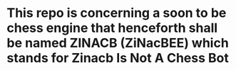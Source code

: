 # This repo is concerning a soon to be chess engine that henceforth shall be named ZINACB (ZiNacBEE) which stands for Zinacb Is Not A Chess Bot
